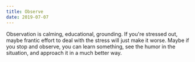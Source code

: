 ```yaml
---
title: Observe
date: 2019-07-07
---
```


Observation is calming, educational, grounding. If you're stressed out, maybe frantic effort to deal with the stress will just make it worse. Maybe if you stop and observe, you can learn something, see the humor in the situation, and approach it in a much better way.
